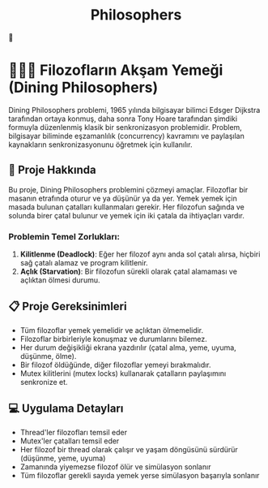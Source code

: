 <h1 align="center">Philosophers</h1>🍜

# 🤵🏻‍♂️ Filozofların Akşam Yemeği (Dining Philosophers)

Dining Philosophers problemi, 1965 yılında bilgisayar bilimci Edsger Dijkstra tarafından ortaya konmuş, daha sonra Tony Hoare tarafından şimdiki formuyla düzenlenmiş klasik bir senkronizasyon problemidir. Problem, bilgisayar biliminde eşzamanlılık (concurrency) kavramını ve paylaşılan kaynakların senkronizasyonunu öğretmek için kullanılır.

## 🚀 Proje Hakkında

Bu proje, Dining Philosophers problemini çözmeyi amaçlar. Filozoflar bir masanın etrafında oturur ve ya düşünür ya da yer. Yemek yemek için masada bulunan çatalları kullanmaları gerekir. Her filozofun sağında ve solunda birer çatal bulunur ve yemek için iki çatala da ihtiyaçları vardır.

### Problemin Temel Zorlukları:

1. **Kilitlenme (Deadlock)**: Eğer her filozof aynı anda sol çatalı alırsa, hiçbiri sağ çatalı alamaz ve program kilitlenir.
2. **Açlık (Starvation)**: Bir filozofun sürekli olarak çatal alamaması ve açlıktan ölmesi durumu.

## 📋 Proje Gereksinimleri

- Tüm filozoflar yemek yemelidir ve açlıktan ölmemelidir.
- Filozoflar birbirleriyle konuşmaz ve durumlarını bilemez.
- Her durum değişikliği ekrana yazdırılır (çatal alma, yeme, uyuma, düşünme, ölme).
- Bir filozof öldüğünde, diğer filozoflar yemeyi bırakmalıdır.
- Mutex kilitlerini (mutex locks) kullanarak çatalların paylaşımını senkronize et.

## 💻 Uygulama Detayları

- Thread'ler filozofları temsil eder
- Mutex'ler çatalları temsil eder
- Her filozof bir thread olarak çalışır ve yaşam döngüsünü sürdürür (düşünme, yeme, uyuma)
- Zamanında yiyemezse filozof ölür ve simülasyon sonlanır
- Tüm filozoflar gerekli sayıda yemek yerse simülasyon başarıyla sonlanır

